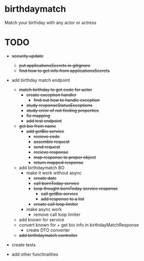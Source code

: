 # birthdaymatch

Match your birthday with any actor or actress

# TODO

- ~~security update~~
  - ~~put applicationsSecrets in gitignore~~
  - ~~find how to get info from applicationsSecrets~~
- add birthday match endpoint
  - ~~match birthday to get code for actor~~
      - ~~create exception handler~~ 
        - ~~find out how to handle exception~~ 
      - ~~study responseStatusExceptions~~
      - ~~study error of not finding properties~~
      - ~~fix mapping~~
      - ~~add test endpoint~~
  - ~~get bio from name~~
    - ~~add getBio service~~
      - ~~recieve code~~
      - ~~assemble request~~
      - ~~send request~~
      - ~~recieve response~~
      - ~~map response to proper object~~
      - ~~return mapped response~~
  - add birthdaymatch BO
    - make it work without async
      - ~~create date~~
      - ~~call bornToday service~~
      - ~~loop thought bornToday service response~~
        - ~~call getBio service~~
        - ~~add response to a list~~
      - ~~create call loop limiter~~
    - make async work
      - remove call loop limiter
  - add known for service
  - convert known for + get bio info in birthdayMatchResponse
    - create DTO converter
  - ~~add birthdaymatch controller~~
- create tests

- add other functinalities